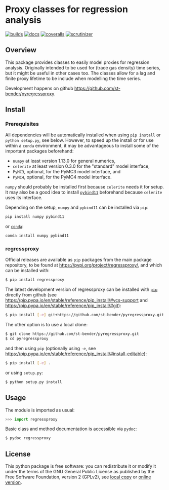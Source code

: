 # Proxy classes for regression analysis

[![builds](https://github.com/st-bender/pyregressproxy/actions/workflows/ci_build_and_test.yml/badge.svg?branch=master)](https://github.com/st-bender/pyregressproxy/actions/workflows/ci_build_and_test.yml)
[![docs](https://rtfd.org/projects/pyregressproxy/badge/?version=latest)](https://pyregressproxy.rtfd.io/en/latest/?badge=latest)
[![coveralls](https://coveralls.io/repos/github/st-bender/pyregressproxy/badge.svg)](https://coveralls.io/github/st-bender/pyregressproxy)
[![scrutinizer](https://scrutinizer-ci.com/g/st-bender/pyregressproxy/badges/quality-score.png?b=master)](https://scrutinizer-ci.com/g/st-bender/pyregressproxy/?branch=master)

## Overview

This package provides classes to easily model proxies for regression analysis.
Originally intended to be used for (trace gas density) time series,
but it might be useful in other cases too.
The classes allow for a lag and finite proxy lifetime to be include when
modelling the time series.

Development happens on github <https://github.com/st-bender/pyregressproxy>.

## Install

### Prerequisites

All dependencies will be automatically installed when using
`pip install` or `python setup.py`, see below.
However, to speed up the install or for use
within a `conda` environment, it may be advantageous to
install some of the important packages beforehand:

- `numpy` at least version 1.13.0 for general numerics,
- `celerite` at least version 0.3.0 for the "standard" model interface,
- `PyMC3`, optional, for the PyMC3 model interface, and
- `PyMC4`, optional, for the PyMC4 model interface.

`numpy` should probably be installed first because `celerite` needs it for setup.
It may also be a good idea to install
[`pybind11`](https://pybind11.readthedocs.io) beforehand
because `celerite` uses its interface.

Depending on the setup, `numpy` and `pybind11` can be installed via `pip`:
```sh
pip install numpy pybind11
```
or [`conda`](https://conda.io):
```sh
conda install numpy pybind11
```

### regressproxy

Official releases are available as `pip` packages from the main package repository,
to be found at <https://pypi.org/project/regressproxy/>, and which can be installed with:
```sh
$ pip install regressproxy
```
The latest development version of regressproxy can be installed with
[`pip`](https://pip.pypa.io) directly from github
(see <https://pip.pypa.io/en/stable/reference/pip_install/#vcs-support>
and <https://pip.pypa.io/en/stable/reference/pip_install/#git>):
```sh
$ pip install [-e] git+https://github.com/st-bender/pyregressproxy.git
```

The other option is to use a local clone:
```sh
$ git clone https://github.com/st-bender/pyregressproxy.git
$ cd pyregressproxy
```
and then using `pip` (optionally using `-e`, see
<https://pip.pypa.io/en/stable/reference/pip_install/#install-editable>):
```sh
$ pip install [-e] .
```

or using `setup.py`:
```sh
$ python setup.py install
```

## Usage

The module is imported as usual:
```python
>>> import regressproxy
```

Basic class and method documentation is accessible via `pydoc`:
```sh
$ pydoc regressproxy
```

## License

This python package is free software: you can redistribute it or modify
it under the terms of the GNU General Public License as published by
the Free Software Foundation, version 2 (GPLv2), see [local copy](./LICENSE)
or [online version](http://www.gnu.org/licenses/gpl-2.0.html).

